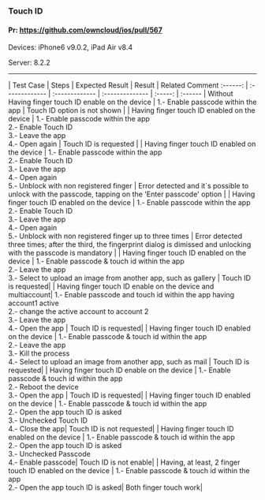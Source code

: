 ###  Touch ID 

#### Pr: https://github.com/owncloud/ios/pull/567 

Devices: iPhone6 v9.0.2, iPad Air v8.4

Server: 8.2.2

---

 
| Test Case | Steps | Expected Result | Result | Related Comment
:------: | :------------- | :------------- | :-------------- | :-----: | :------
| Without Having finger touch ID enable on the device | 1.- Enable passcode within the app  | Touch ID option is not shown |
| Having finger touch ID enabled on the device | 1.- Enable passcode within the app <br> 2.- Enable Touch ID <br> 3.- Leave the app <br> 4.- Open again | Touch ID is requested |
| Having finger touch ID enabled on the device | 1.- Enable passcode within the app <br> 2.- Enable Touch ID <br> 3.- Leave the app <br> 4.- Open again <br> 5.- Unblock with non registered finger | Error detected and it´s possible to unlock with the passcode, tapping on the 'Enter passcode' option |
| Having finger touch ID enabled on the device | 1.- Enable passcode within the app <br> 2.- Enable Touch ID <br> 3.- Leave the app <br> 4.- Open again <br> 5.- Unblock with non registered finger up to three times | Error detected three times; after the third, the fingerprint dialog is dimissed and unlocking with the passcode is mandatory |
| Having finger touch ID enabled on the device | 1.- Enable passcode & touch id within the app  <br> 2.- Leave the app <br> 3.- Select to upload an image from another app, such as gallery  | Touch ID is requested|
| Having finger touch ID enable on the device and multiaccount| 1.- Enable passcode and touch id within the app having account1 active <br> 2.- change the active account to account 2  <br> 3.- Leave the app <br> 4.- Open the app | Touch ID is requested|
| Having finger touch ID enabled on the device | 1.- Enable passcode & touch id within the app  <br> 2.- Leave the app <br> 3.- Kill the process <br> 4.- Select to upload an image from another app, such as mail  | Touch ID is requested|
| Having finger touch ID enable on the device | 1.- Enable passcode & touch id within the app  <br> 2.- Reboot the device <br> 3.- Open the app  | Touch ID is requested|
| Having finger touch ID enabled on the device | 1.- Enable passcode & touch id within the app <br> 2.- Open the app touch ID is asked <br> 3.- Unchecked Touch ID  <br> 4.- Close the app| Touch ID is not requested|
| Having finger touch ID enabled on the device | 1.- Enable passcode & touch id within the app <br> 2.- Open the app touch ID is asked <br> 3.- Unchecked Passcode  <br> 4.- Enable passcode| Touch ID is not enable|
| Having, at least, 2 finger touch ID enabled on the device | 1.- Enable passcode & touch id within the app <br> 2.- Open the app touch ID is asked| Both finger touch work|
